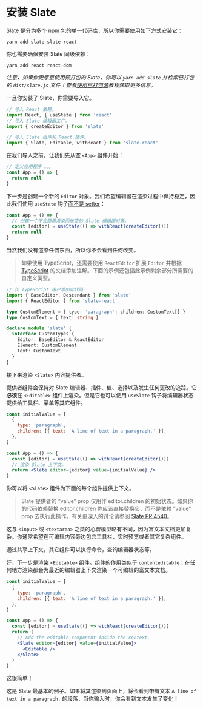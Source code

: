 # 安装 Slate

Slate 是分为多个 npm 包的单一代码库，所以你需要使用如下方式安装它：

```text
yarn add slate slate-react
```

你也需要确保安装 Slate 同级依赖：

```text
yarn add react react-dom
```

_注意，如果你更愿意使用预打包的 Slate，你可以 `yarn add slate` 并检索已打包的 `dist/slate.js` 文件！查看[使用已打包源](xx-using-the-bundled-source.md)教程获取更多信息。_

一旦你安装了 Slate，你需要导入它。

```jsx
// 导入 React 依赖。
import React, { useState } from 'react'
// 导入 Slate 编辑器工厂。
import { createEditor } from 'slate'

// 导入 Slate 组件和 React 插件。
import { Slate, Editable, withReact } from 'slate-react'
```

在我们导入之前，让我们先从空 `<App>` 组件开始：

```jsx
// 定义应用程序 。。。
const App = () => {
  return null
}
```

下一步是创建一个新的 `Editor` 对象。我们希望编辑器在渲染过程中保持稳定，因此我们使用 `useState` 钩子[而不是 setter](https://github.com/ianstormtaylor/slate/pull/3925#issuecomment-781179930)：

```jsx
const App = () => {
  // 创建一个不会随着渲染而改变的 Slate 编辑器对象。
  const [editor] = useState(() => withReact(createEditor()))
  return null
}
```

当然我们没有渲染任何东西，所以你不会看到任何改变。

> 如果使用 TypeScript，还需要使用 `ReactEditor` 扩展 `Editor` 并根据 [TypeScript](../concepts/12-typescript.md) 的文档添加注解。下面的示例还包括此示例剩余部分所需要的自定义类型。

```typescript
// 仅 TypeScript 用户添加此代码
import { BaseEditor, Descendant } from 'slate'
import { ReactEditor } from 'slate-react'

type CustomElement = { type: 'paragraph'; children: CustomText[] }
type CustomText = { text: string }

declare module 'slate' {
  interface CustomTypes {
    Editor: BaseEditor & ReactEditor
    Element: CustomElement
    Text: CustomText
  }
}
```

接下来渲染 `<Slate>` 内容提供者。

提供者组件会保持对 Slate 编辑器、插件、值、选择以及发生任何更改的追踪。它**必须**在 `<Editable>` 组件上渲染。但是它也可以使用 `useSlate` 钩子将编辑器状态提供给工具栏、菜单等其它组件。

```jsx
const initialValue = [
  {
    type: 'paragraph',
    children: [{ text: 'A line of text in a paragraph.' }],
  },
]

const App = () => {
  const [editor] = useState(() => withReact(createEditor()))
  // 渲染 Slate 上下文。
  return <Slate editor={editor} value={initialValue} />
}
```

你可以将 `<Slate>` 组件为下面的每个组件提供上下文。

> Slate 提供者的 “value” prop 仅用作 editor.children 的初始状态。如果你的代码依赖替换 editor.children 你应该直接替换它，而不是依赖 “value” prop 去执行此操作。有关更深入的讨论请参阅 [Slate PR 4540](https://github.com/ianstormtaylor/slate/pull/4540)。

这与 `<input>` 或 `<textarea>` 之类的心智模型略有不同，因为富文本文档更加复杂。你通常希望在可编辑内容旁边包含工具栏，实时预览或者其它复杂组件。

通过共享上下文，其它组件可以执行命令，查询编辑器状态等。

好，下一步是渲染 `<Editable>` 组件。组件的作用类似于 `contenteditable`；在任何地方渲染都会为最近的编辑器上下文渲染一个可编辑的富文本文档。

```jsx
const initialValue = [
  {
    type: 'paragraph',
    children: [{ text: 'A line of text in a paragraph.' }],
  },
]

const App = () => {
  const [editor] = useState(() => withReact(createEditor()))
  return (
    // Add the editable component inside the context.
    <Slate editor={editor} value={initialValue}>
      <Editable />
    </Slate>
  )
}
```

这很简单！

这是 Slate 最基本的例子。如果将其渲染到页面上，将会看到带有文本 `A line of text in a paragraph.` 的段落，当你输入时，你会看到文本发生了变化！
